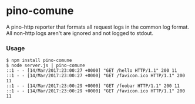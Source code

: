 # pino-comune

A pino-http reporter that formats all request logs in the common log format.
All non-http logs aren't are ignored and not logged to stdout.

### Usage

```
$ npm install pino-comune
$ node server.js | pino-comune
::1 - - [14/Mar/2017:23:00:27 +0000] "GET /hello HTTP/1.1" 200 11
::1 - - [14/Mar/2017:23:00:27 +0000] "GET /favicon.ico HTTP/1.1" 200 11
::1 - - [14/Mar/2017:23:00:29 +0000] "GET /foobar HTTP/1.1" 200 11
::1 - - [14/Mar/2017:23:00:29 +0000] "GET /favicon.ico HTTP/1.1" 200 11
```

